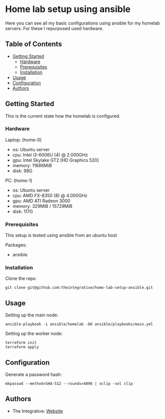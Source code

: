 # Home lab setup using ansible 

Here you can see all my basic configurations using ansible for my homelab servers. For these I repurposed used hardware.

## Table of Contents

- [Getting Started](#getting-started)
  - [Hardware](#hardware)
  - [Prerequisites](#prerequisites)
  - [Installation](#installation)
- [Usage](#usage)
- [Configuration](#configuration)
- [Authors](#authors)

## Getting Started

This is the current state how the homelab is configured. 

### Hardware

Laptop: (home-0) 
- os: Ubuntu server
- cpu: Intel i3-6006U (4) @ 2.000GHz
- gpu: Intel Skylake GT2 [HD Graphics 520] 
- memory: 11886MiB          
- disk: 98G

PC: (home-1)
- os: Ubuntu server
- cpu: AMD FX-8350 (8) @ 4.000GHz
- gpu: AMD ATI Radeon 3000 
- memory: 329MiB / 15729MiB 
- disk: 117G

### Prerequisites
This setup is tested using ansible from an ubuntu host

Packages:
- ansible

### Installation

Clone the repo
``` shell
git clone git@github.com:theintegrative/home-lab-setup-ansible.git
```

## Usage

Setting up the main node:
```
ansible-playbook -i ansible/homelab -bK ansible/playbooks/main.yml
```

Setting up the worker node:
```shell
terraform init
terraform apply
```

## Configuration

Generate a password hash:
``` shell
mkpasswd --method=SHA-512 --rounds=4096 | xclip -sel clip
```

## Authors
- The Integrative: [Website](https://github.com/theintegrative)
